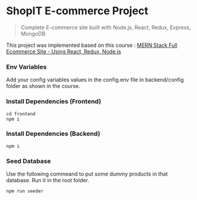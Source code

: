 # ShopIT E-commerce Project

> Complete E-commerce site built with Node.js, React, Redux, Express, MongoDB

This project was implemented based on this course : [MERN Stack Full Ecommerce Site - Using React, Redux, Node.js](https://www.udemy.com/course/3678044)

### Env Variables

Add your config variables values in the config.env file in backend/config folder as shown in the course.

### Install Dependencies (Frontend)

```
cd frontend
npm i
```

### Install Dependencies (Backend)

```
npm i
```

### Seed Database

Use the following commeand to put some dummy products in that database.
Run it in the root folder.

```
npm run seeder
```
